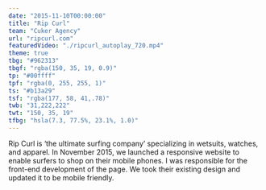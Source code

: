 ```yaml
---
date: "2015-11-10T00:00:00"
title: "Rip Curl"
team: "Cuker Agency"
url: "ripcurl.com"
featuredVideo: "./ripcurl_autoplay_720.mp4"
theme: true
tbg: "#962313"
tbgf: "rgba(150, 35, 19, 0.9)"
tp: "#00ffff"
tpf: "rgba(0, 255, 255, 1)"
ts: "#b13a29"
tsf: "rgba(177, 58, 41,.78)"
twb: "31,222,222"
twt: "150, 35, 19"
tfbg: "hsla(7.3, 77.5%, 23.1%, 1.0)"
---
```

Rip Curl is &lsquo;the ultimate surfing company&rsquo; specializing in wetsuits, watches, and apparel. In November 2015, we launched a responsive website to enable surfers to shop on their mobile phones. I was responsible for the front-end development of the page. We took their existing design and updated it to be mobile friendly.
